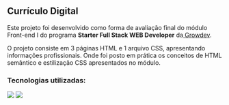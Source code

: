 <section>
<h1>Currículo Digital</h1>
<p>Este projeto foi desenvolvido como forma de avaliação final do módulo Front-end I do programa <b>Starter Full Stack WEB Developer</b> da<a href="https://www.growdev.com.br/starter-2"> Growdev</a>.</p>
<p>O projeto consiste em 3 páginas HTML e 1 arquivo CSS, apresentando informações profissionais. Onde foi posto em prática os conceitos de HTML semântico e estilização CSS apresentados no módulo.</p>
</section>
<section>
<h3>Tecnologias utilizadas:</h3>
<!-- HTML5 -->
<img src="https://img.shields.io/badge/HTML5-E34F26?style=for-the-badge&logo=html5&logoColor=white">
<!-- CSS -->
<img src="https://img.shields.io/badge/CSS3-1572B6?style=for-the-badge&logo=css3&logoColor=white">
</section>
